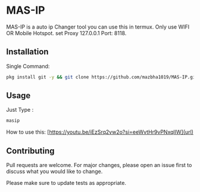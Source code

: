 # MAS-IP

MAS-IP is a auto ip Changer tool you can use this in termux. Only use WIFI OR Mobile Hotspot. set Proxy 127.0.0.1 Port: 8118.

## Installation

Single Command:
```bash
pkg install git -y && git clone https://github.com/mazbha1019/MAS-IP.git && cd MAS-IP && bash install.sh
```

## Usage

Just Type : 
```bash 
masip
```

How to use this:
[https://youtu.be/iEzSrq2vw2o?si=eeWvtHr9vPNxqlIW](url)

## Contributing

Pull requests are welcome. For major changes, please open an issue first
to discuss what you would like to change.

Please make sure to update tests as appropriate.
